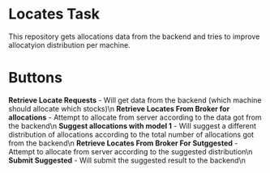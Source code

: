 # Locates Task
This repository gets allocations data from the backend and tries to improve allocatyion distribution per machine.

# Buttons
**Retrieve Locate Requests** - Will get data from the backend (which machine should allocate which stocks)\n
**Retrieve Locates From Broker for allocations** - Attempt to allocate from server according to the data got from the backend\n
**Suggest allocations with model 1** - Will suggest a different distribution of allocations according to the total number of allocations got from the backend\n
**Retrieve Locates From Broker For Sutggested** - Attempt to allocate from server according to the suggested distribution\n
**Submit Suggested** - Will submit the suggested result to the backend\n